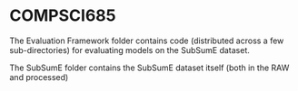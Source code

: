 # COMPSCI685

The Evaluation Framework folder contains code (distributed across a few sub-directories) for evaluating models on the SubSumE dataset.

The SubSumE folder contains the SubSumE dataset itself (both in the RAW and processed)
